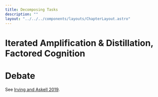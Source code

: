 ```yaml
---
title: Decomposing Tasks
description: ""
layout: "../../../components/layouts/ChapterLayout.astro"
---
```



# Iterated Amplification & Distillation, Factored Cognition
# Debate

See [Irving and Askell 2019](https://distill.pub/2019/safety-needs-social-scientists/).


